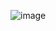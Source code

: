 ![image](https://github.com/ismailbarka/ismailbarka/assets/117702693/d3ca7dae-650e-4fff-ad77-a67d8f020383)
